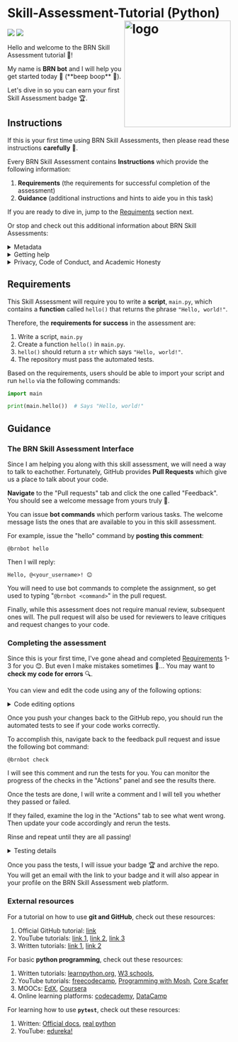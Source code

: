 # Skill-Assessment-Tutorial (Python) <img src="https://api.badgr.io/public/badges/MMuVRwluTd6cI33-0ILs3w/image" align="right" alt="logo" width="240" style = "border: none; float: right;">

![](https://img.shields.io/static/v1?label=Version&message=0.0.2a&color=blue)
![](https://img.shields.io/static/v1?label=Lifecycle&message=experimental&color=red)


Hello and welcome to the BRN Skill Assessment tutorial 👋!

My name is **BRN bot** and I will help you get started today 🚀 (\*\*beep boop\*\* 🤖).

Let's dive in so you can earn your first Skill Assessment badge 🏆.

## Instructions

If this is your first time using BRN Skill Assessments, then please read these instructions **carefully** 👀.

Every BRN Skill Assessment contains **Instructions** which provide the following information:

1. **Requirements** (the requirements for successful completion of the assessment)
2. **Guidance** (additional instructions and hints to aide you in this task)

If you are ready to dive in, jump to the [Requiments](#requirements) section next. 

Or stop and check out this additional information about BRN Skill Assessments:


<details>
<summary>Metadata</summary>

<hr>

Each Skill Assessment also contains **metadata**, in the form of badges like these:

![](https://img.shields.io/static/v1?label=Version&message=0.0.2a&color=blue)
![](https://img.shields.io/static/v1?label=Lifecycle&message=experimental&color=red)

These badges indicate the **version** of the skill assessment you are completing. The badge you earn will be tied to the version of the skill assessment you completed.

The metadata also indicates the skill assessment **lifecycle**. For "experimental" assessments, you might encounter bugs, unclear instructions, or both. "Stable" skill assessmens should have few bugs or errors. "Superceded" skill assessments have been replaced by a newer skill assessment. "Deprecated" means that the skill assessment is no longer valid and has not been replaced.

<hr>


</details>

<details>
<summary>Getting help</summary>

<hr>

If you find a bug or get confused, please don't hesitate to contact the BRN Skill Assessment maintainers on the **#skill-assessment-help** Slack channel, and they will assist you. 

<hr>

</details>

<details>
<summary>Privacy, Code of Conduct, and Academic Honesty</summary>

<hr>

BRN has several policies which apply to Skill Assessments. During the sign up process, you agreed to each. Here, I will recap their main points:

1. **Privacy Policy**
    - The [Privacy Policy](https://www.privacypolicies.com/live/bb7b8b6b-32e1-45c1-be17-814529aeb5cb) gives you the right to request access to all of your data from BRN and for us to delete all your data. You can request either at any time by emailing privacy@bioresnet.org.
2. **Code of Conduct**
    - BRN is dedicated to maintaining appropriate conduct standards throughout its online and in-person spaces. The [Code of Conduct](https://docs.google.com/document/d/1q06RJbIsyIzLC828A7rBEhtfkujkj9kx7Y118AaWASA/edit) is the policy which governs acceptable behavior. It forbids discrimination, harassment, and other types of inappropriate conduct. 
    - While this tutorial will not involve interacting with human reviewers, subsequent assessments will -- so please be mindful of your behavior during those exchanges as well as the behavior of the reviewers. 
    - If you observe violations of this policy, you are encouraged to contact codeofconduct@bioresnet.org. 
3. **Academic Honesty**
    - BRN strictly enforces policies that discourage cheating, fraud, and plagiarism in its [Academic Honesty Policy](https://docs.google.com/document/d/1-Xoko7VDr0lK7olboGQ2CPmEnUTV3WmiDxwQQuGBgiQ/edit). Because these skill assessments certify individual capability in bioinformatics, cheating and plagiarism guidelines are stricly enforced. 
    - The most common way for **cheating** to arise is when you share (or recieve) Skill Assessment code or answers from another BRN member. Therefore, we expressly forbid sharing code or discussing Skill Assessments with anyone who is not a member of the BRN Skill Assessment working group or BRN leadership team. 
    - The most common way for **plagiarism** to arise is when a trainee copies code from other sources on the internet and does not appropriately attribute it. Copying code (with or without modification) from sources like Stack Overflow is fine as long as the source of that code is mentioned. For example:

```python
# This function copied from: https://www.stackoverflow.com/url_link
def function_from_stack_overflow(params):
    function code...

# This function adapted from: https://www.stackoverflow.com/url_link2
def function_adapted_from_stack_overflow(params):
    function code...
```

<hr>

</details>

## Requirements

This Skill Assessment will require you to write a **script**, `main.py`, which contains a **function** called `hello()` that returns the phrase `"Hello, world!"`.

Therefore, the **requirements for success** in the assessment are:

1. Write a script, `main.py`
2. Create a function `hello()` in `main.py`.
3. `hello()` should return a `str` which says `"Hello, world!"`. 
4. The repository must pass the automated tests.

Based on the requirements, users should be able to import your script and run `hello` via the following commands:

```py
import main

print(main.hello())  # Says "Hello, world!"
```


## Guidance

### The BRN Skill Assessment Interface

Since I am helping you along with this skill assessment, we will need a way to talk to eachother. Fortunately, GitHub provides **Pull Requests** which give us a place to talk about your code. 

**Navigate** to the "Pull requests" tab and click the one called "Feedback". You should see a welcome message from yours truly 🤖.

You can issue **bot commands** which perform various tasks. The welcome message lists the ones that are available to you in this skill assessment. 

For example, issue the "hello" command by **posting this comment**:

```
@brnbot hello
```

Then I will reply:

```
Hello, @<your_username>! 😊
```

You will need to use bot commands to complete the assignment, so get used to typing "`@brnbot <command>`" in the pull request.

Finally, while this assessment does not require manual review, subsequent ones will. The pull request will also be used for reviewers to leave critiques and request changes to your code.

### Completing the assessment

Since this is your first time, I've gone ahead and completed [Requirements](#requirements) 1-3 for you 😊. But even I make mistakes sometimes 🤖... You may want to **check my code for errors** 🔍.

You can view and edit the code using any of the following options:


<details>
<summary>Code editing options</summary>

<hr>

1. [Clone the repository](https://docs.github.com/en/repositories/creating-and-managing-repositories/cloning-a-repository) to your local computer, and then open the code in your favorite editor (e.g., VS Code, Atom, PyCharm, etc). Once you are happy with your changes, use git to `add` your changes, `commit` them, and then `push` them back to this GitHub repo. See [external resources](#external-resources) for learning resources on using git/GitHub. (**Recommended**)
2. Edit the code in your browser by pressing the "." key to open an in-browser VS Code session. 
3. You can also simply navigate to the file you want to modify in the GitHub repo and click the edit icon.
4. Request access to the BRN Orchestra server (contains Jupyter Notebook, VS Code, and RStudio IDEs) by contacting training@bioresnet.org. Once granted, you will be able to open the repo in your own server sessions and `add`, `commit`, and `push` it back to GitHub.

<hr>

</details>

Once you push your changes back to the GitHub repo, you should run the automated tests to see if your code works correctly.

To accomplish this, navigate back to the feedback pull request and issue the following bot command:

```
@brnbot check
```

I will see this comment and run the tests for you. You can monitor the progress of the checks in the "Actions" panel and see the results there. 

Once the tests are done, I will write a comment and I will tell you whether they passed or failed. 

If they failed, examine the log in the "Actions" tab to see what went wrong. Then update your code accordingly and rerun the tests. 

Rinse and repeat until they are all passing!

<details>
<summary>Testing details</summary>

<hr>

The automated tests are run with [GitHub Actions](https://docs.github.com/en/actions) using the workflow defined in `.github/workflows/tests.yml` within this repo. 

When trigger, GitHub actions creates a new computing environment using the details in `tests.yml`. For this assessment, the environment contains python `v3.10` and the `pytest` package. That is defined in this part of the file:

```yml
- uses: actions/setup-python@v3
  with:
    python-version: '3.10'
- name: Install pytest
  run: pip install pytest
```

The repo code is then tested in the last part of the workflow:

```yml
- name: Test with pytest
  run: |
    pytest
```

The `pytest` command fins all the tests in the `tests/` folder and then executes them.

For this skill assessment, there is only one test in `tests/test_main.py`:

```python
import main

def test_hello():
    assert main.hello() == "Hello, world!"
```

This test simply imports the `main.py` script and then executes the `hello()` function. It then uses the `assert` statement to ensure that the output matches the expected value: "`Hello, world!`". If it does not, then the test will fail.

To complete a BRN Skill Assessment, **all tests** have to pass successfully.

Finally, it can be inconvenient to push your code to GitHub every time you want to run a test. Fortunately, you can run tests locally by opening the terminal (MacOS/Linux) or command prompt (Windows), installing pytest, and then running pytest:


```bash
# Install pytest
pip install pytest

# Run pytest
pytest
```

**A note about academic honesty and tests**:

The `tests/` folder contains the "correct answers" to these Skill Assessments. Therefore, it is possible to ignore the assignment prompt and write your code to exactly match the outputs that the tests expect. While this might work for assessments which have no reviewers, it is still dishonest and may lead to your account being **suspended** and badges **revoked**.

<hr>

</details>

Once you pass the tests, I will issue your badge 🏆 and archive the repo. You will get an email with the link to your badge and it will also appear in your profile on the BRN Skill Assessment web platform.

### External resources

For a tutorial on how to use **git and GitHub**, check out these resources:

1. Official GitHub tutorial: [link](https://docs.github.com/en/get-started/quickstart)
2. YouTube tutorials: [link 1](https://www.youtube.com/watch?v=DVRQoVRzMIY), [link 2](https://www.youtube.com/watch?v=RGOj5yH7evk), [link 3](https://www.youtube.com/watch?v=3fUbBnN_H2c)
3. Written tutorials: [link 1](https://www.freecodecamp.org/news/git-and-github-for-beginners/), [link 2](https://www.analyticsvidhya.com/blog/2021/09/git-and-github-tutorial-for-beginners/)


For basic **python programming**, check out these resources:

1. Written tutorials: [learnpython.org](https://www.learnpython.org/), [W3 schools](https://www.w3schools.com/python/), 
2. YouTube tutorials: [freecodecamp](https://www.youtube.com/watch?v=rfscVS0vtbw), [Programming with Mosh](https://www.youtube.com/watch?v=_uQrJ0TkZlc), [Core Scafer](https://www.youtube.com/watch?v=YYXdXT2l-Gg&list=PL-osiE80TeTt2d9bfVyTiXJA-UTHn6WwU)
3. MOOCs: [EdX](https://www.edx.org/professional-certificate/introduction-to-python-programming), [Coursera](https://www.coursera.org/specializations/python)
4. Online learning platforms: [codecademy](https://www.codecademy.com/learn/learn-python-3), [DataCamp](https://www.datacamp.com/learn/python)


For learning how to use **`pytest`**, check out these resources:

1. Written: [Official docs](https://pytest.org/), [real python](https://realpython.com/pytest-python-testing/)
2. YouTube: [edureka!](https://www.youtube.com/watch?v=byaxg00Gf9I)
